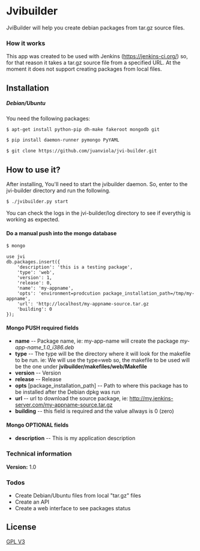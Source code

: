 # Jvibuilder

JviBuilder will help you create debian packages from tar.gz source files.

### How it works
This app was created to be used with Jenkins (https://jenkins-ci.org/) so, for that reason it takes a tar.gz source file from a specified URL. At the moment it does not support creating packages from local files.

## Installation
##### Debian/Ubuntu
You need the following packages:

```sh
$ apt-get install python-pip dh-make fakeroot mongodb git
```
```sh
$ pip install daemon-runner pymongo PyYAML
```
```sh
$ git clone https://github.com/juanviola/jvi-builder.git
```

## How to use it?
After installing, You'll need to start the jvibuilder daemon. So, enter to the jvi-builder directory and run the following.

```sh
$ ./jvibuilder.py start
```
You can check the logs in the jvi-builder/log directory to see if everythig is working as expected.

#### Do a manual push into the mongo database
```sh
$ mongo 
```
```mongo
use jvi
db.packages.insert({
	'description': 'this is a testing package',
	'type': 'web',
	'version': 1,
	'release': 0,
	'name': 'my-appname',
	'opts': 'environment=prodcution package_installation_path=/tmp/my-appname',
	'url': 'http://localhost/my-appname-source.tar.gz
	'building': 0
}); 
```
#### Mongo PUSH required fields
 - **name** -- Package name, ie: my-app-name will create the package *my-app-name_1.0_i386.deb* 
 - **type** -- The type will be the directory where it will look for the makefile to be run. ie: We will use the type=web so, the makefile to be used will be the one under **jvibuilder/makefiles/web/Makefile**
 - **version** -- Version
 - **release** -- Release
 - **opts** [package_installation_path] -- Path to where this package has to be installed after the Debian dpkg was run
 - **url** -- url to download the source package, ie: http://my.jenkins-server.com/my-appname-source.tar.gz 
 - **building** -- this field is required and the value allways is 0 (zero)
 
#### Mongo OPTIONAL fields
 - **description** -- This is my application description

### Technical information
**Version:** 1.0

### Todos
 - Create Debian/Ubuntu files from local "tar.gz" files
 - Create an API
 - Create a web interface to see packages status

License
----
[GPL V3](http://www.gnu.org/licenses/gpl-3.0.txt)
